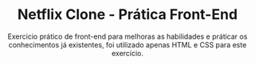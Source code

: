 <h1 align="center">Netflix Clone - Prática Front-End</h1>

<p align="center">Exercicio prático de front-end para melhoras as habilidades e práticar os conhecimentos já existentes, foi utilizado apenas HTML e CSS para este exercício.</p>
